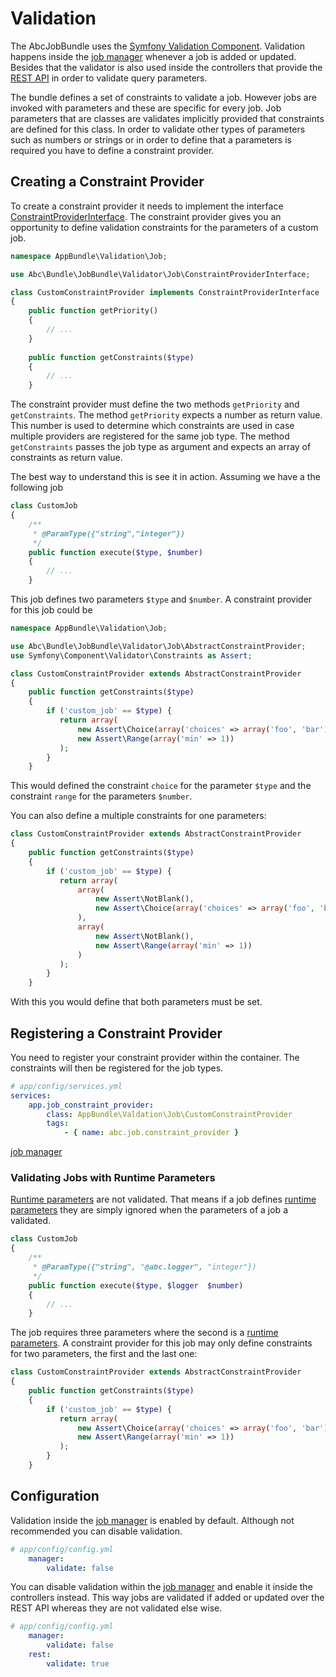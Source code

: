 Validation
==========

The AbcJobBundle uses the [Symfony Validation Component](http://symfony.com/doc/current/validation.html). Validation happens inside the [job manager](./job-management.md) whenever a job is added or updated. Besides that the validator is also used inside the controllers that provide the [REST API](./rest-api.md) in order to validate query parameters.

The bundle defines a set of constraints to validate a job. However jobs are invoked with parameters and these are specific for every job. Job parameters that are classes are validates implicitly provided that constraints are defined for this class. In order to validate other types of parameters such as numbers or strings or in order to define that a parameters is required you have to define a constraint provider.

## Creating a Constraint Provider

To create a constraint provider it needs to implement the  interface [ConstraintProviderInterface](../../Validator/ConstraintProviderInterface.php). The constraint provider gives you an opportunity to define validation constraints for the parameters of a custom job.

```php
namespace AppBundle\Validation\Job;

use Abc\Bundle\JobBundle\Validator\Job\ConstraintProviderInterface;

class CustomConstraintProvider implements ConstraintProviderInterface
{
    public function getPriority()
    {
        // ...
    }
    
    public function getConstraints($type)
    {
        // ...
    }
```

The constraint provider must define the two methods `getPriority` and `getConstraints`. The method `getPriority` expects a number as return value. This number is used to determine which constraints are used in case multiple providers are registered for the same job type. The method `getConstraints` passes the job type as argument and expects an array of constraints as return value.

The best way to understand this is see it in action. Assuming we have a the following job

```php
class CustomJob
{
    /**
     * @ParamType({"string","integer"})
     */
    public function execute($type, $number)
    {
        // ...
    }
```

This job defines two parameters `$type` and `$number`. A constraint provider for this job could be

```php
namespace AppBundle\Validation\Job;

use Abc\Bundle\JobBundle\Validator\Job\AbstractConstraintProvider;
use Symfony\Component\Validator\Constraints as Assert;

class CustomConstraintProvider extends AbstractConstraintProvider
{
    public function getConstraints($type)
    {
        if ('custom_job' == $type) {
           return array(
               new Assert\Choice(array('choices' => array('foo', 'bar'))),
               new Assert\Range(array('min' => 1))
           ); 
        }
    }
```

This would defined the constraint `choice` for the parameter `$type` and the constraint `range` for the parameters `$number`.

You can also define a multiple constraints for one parameters:

```php
class CustomConstraintProvider extends AbstractConstraintProvider
{
    public function getConstraints($type)
    {
        if ('custom_job' == $type) {
           return array(
               array(
                   new Assert\NotBlank(),
                   new Assert\Choice(array('choices' => array('foo', 'bar'))),
               ),
               array(
                   new Assert\NotBlank(),
                   new Assert\Range(array('min' => 1))
               )
           ); 
        }
    }
```

With this you would define that both parameters must be set.

## Registering a Constraint Provider

You need to register your constraint provider within the container. The constraints will then be registered for the job types.

```yml
# app/config/services.yml
services:
    app.job_constraint_provider:
        class: AppBundle\Valdation\Job\CustomConstraintProvider
        tags:
            - { name: abc.job.constraint_provider }
```
[job manager](./job-management.md)
### Validating Jobs with Runtime Parameters

[Runtime parameters](./runtime-parameters.md) are not validated. That means if a job defines [runtime parameters](./runtime-parameters.md) they are simply ignored when the parameters of a job a validated.
 
```php
class CustomJob
{
    /**
     * @ParamType({"string", "@abc.logger", "integer"})
     */
    public function execute($type, $logger  $number)
    {
        // ...
    }
```

The job requires three parameters where the second is a [runtime parameters](./runtime-parameters.md). A constraint provider for this job may only define constraints for two parameters, the first and the last one:

```php
class CustomConstraintProvider extends AbstractConstraintProvider
{
    public function getConstraints($type)
    {
        if ('custom_job' == $type) {
           return array(
               new Assert\Choice(array('choices' => array('foo', 'bar'))),
               new Assert\Range(array('min' => 1))
           ); 
        }
    }
```

## Configuration

Validation inside the [job manager](./job-management.md) is enabled by default. Although not recommended you can disable validation.
 
```yaml
# app/config/config.yml
    manager:
        validate: false
```

You can disable validation within the [job manager](./job-management.md) and enable it inside the controllers instead. This way jobs are validated if added or updated over the REST API whereas they are not validated else wise.

```yaml
# app/config/config.yml
    manager:
        validate: false
    rest:
        validate: true
```